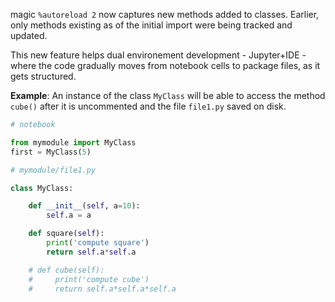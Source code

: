 magic `%autoreload 2` now captures new methods added to classes. Earlier, only methods existing as of the initial import were being tracked and updated.  

This new feature helps dual environement development - Jupyter+IDE - where the code gradually moves from notebook cells to package files, as it gets structured.

**Example**: An instance of the class `MyClass` will be able to access the method `cube()` after it is uncommented and the file `file1.py` saved on disk.

````python
# notebook

from mymodule import MyClass
first = MyClass(5)
````

````python
# mymodule/file1.py

class MyClass:

    def __init__(self, a=10):
        self.a = a

    def square(self):
        print('compute square')
        return self.a*self.a

    # def cube(self):
    #     print('compute cube')
    #     return self.a*self.a*self.a
````

